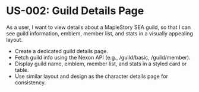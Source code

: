 # US-002: Guild Details Page

As a user, I want to view details about a MapleStory SEA guild, so that I can see guild information, emblem, member list, and stats in a visually appealing layout.

- Create a dedicated guild details page.
- Fetch guild info using the Nexon API (e.g., /guild/basic, /guild/member).
- Display guild name, emblem, member list, and stats in a styled card or table.
- Use similar layout and design as the character details page for consistency.
